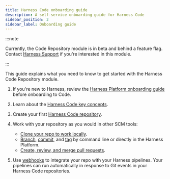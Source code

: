 ```yaml
---
title: Harness Code onboarding guide
description: A self-service onboarding guide for Harness Code
sidebar_position: 2
sidebar_label: Onboarding guide
---
```


:::note

Currently, the Code Repository module is in beta and behind a feature flag. Contact [Harness Support](mailto:support@harness.io) if you're interested in this module.

:::

This guide explains what you need to know to get started with the Harness Code Repository module.

1. If you're new to Harness, review the [Harness Platform onboarding guide](/docs/platform/get-started/onboarding-guide) before onboarding to Code.
2. Learn about the [Harness Code key concepts](./key-concepts.md).
3. Create your first [Harness Code repository](../config-repos/create-repo.md).
4. Work with your repository as you would in other SCM tools:

   * [Clone your repo to work locally](../work-in-repos/clone-repos.md).
   * [Branch](../work-in-repos/branch.md), [commit](../work-in-repos/commit.md), and [tag](../work-in-repos/tag.md) by command line or directly in the Harness Platform.
   * [Create, review, and merge pull requests](/docs/category/pull-requests). <!-- Maintain code quality: Conduct code reviews, configure status checks, define merge requirements, and select merge strategies. -->

5. Use [webhooks](../pipelines/webhooks.md) to integrate your repo with your Harness pipelines. Your pipelines can run automatically in response to Git events in your Harness Code repositories.
